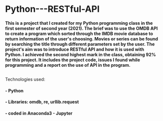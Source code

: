 # Python---RESTful-API

#### This is a project that I created for my Python programming class in the first semester of second year (2021). The brief was to use the OMDB API to create a program which sorted through the IMDB movie database to return information of the user's choosing. Movies or series can be found by searching the title through different parameters set by the user. The project's aim was to introduce RESTful API and how it is used with Python. I achieved the second highest mark in the class, obtaining 92% for this project. It includes the project code, issues I found while programming and a report on the use of API in the program.
##

Technologies used:
#### - Python
#### - Libraries: omdb, re, urllib.request
#### - coded in Anaconda3 - Jupyter
